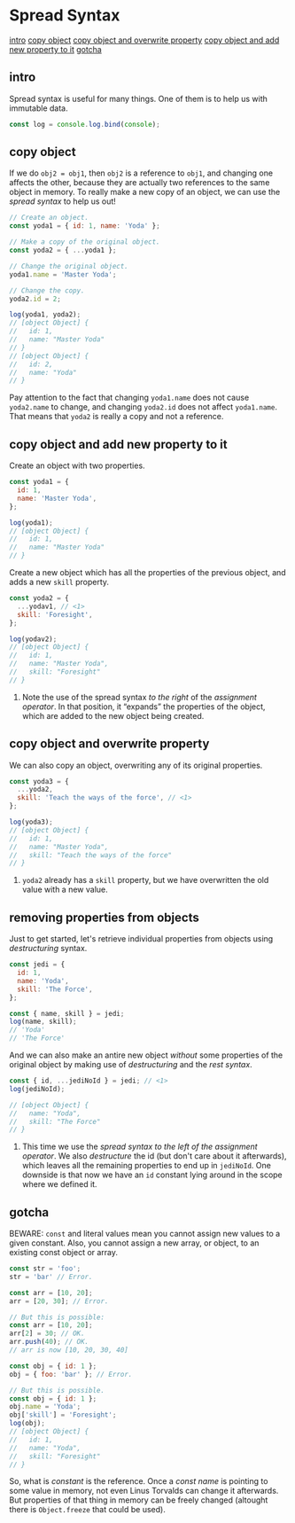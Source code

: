 # Spread Syntax

[intro](#intro)
[copy object](#copy-object)
[copy object and overwrite property](#copy-object-and-overwrite-property)
[copy object and add new property to it](#copy-object-and-add-new-property-to-it)
[gotcha](#gotcha)


## intro

Spread syntax is useful for many things. One of them is to help us with immutable data.

```js
const log = console.log.bind(console);
```

## copy object

If we do `obj2 = obj1`, then `obj2` is a reference to `obj1`, and changing one affects the other, because they are actually two references to the same object in memory. To really make a new copy of an object, we can use the _spread syntax_ to help us out!

```js
// Create an object.
const yoda1 = { id: 1, name: 'Yoda' };

// Make a copy of the original object.
const yoda2 = { ...yoda1 };

// Change the original object.
yoda1.name = 'Master Yoda';

// Change the copy.
yoda2.id = 2;

log(yoda1, yoda2);
// [object Object] {
//   id: 1,
//   name: "Master Yoda"
// }
// [object Object] {
//   id: 2,
//   name: "Yoda"
// }
```

Pay attention to the fact that changing `yoda1.name` does not cause `yoda2.name` to change, and changing `yoda2.id` does not affect `yoda1.name`. That means that `yoda2` is really a copy and not a reference.



## copy object and add new property to it

Create an object with two properties.

```js
const yoda1 = {
  id: 1,
  name: 'Master Yoda',
};

log(yoda1);
// [object Object] {
//   id: 1,
//   name: "Master Yoda"
// }
```

Create a new object which has all the properties of the previous object, and adds a new `skill` property.

```js
const yoda2 = {
  ...yodav1, // <1>
  skill: 'Foresight',
};

log(yodav2);
// [object Object] {
//   id: 1,
//   name: "Master Yoda",
//   skill: "Foresight"
// }

```

1. Note the use of the spread syntax *to the right* of the _assignment operator_. In that position, it “expands” the properties of the object, which are added to the new object being created.

## copy object and overwrite property

We can also copy an object, overwriting any of its original properties.

```js
const yoda3 = {
  ...yoda2,
  skill: 'Teach the ways of the force', // <1>
};

log(yoda3);
// [object Object] {
//   id: 1,
//   name: "Master Yoda",
//   skill: "Teach the ways of the force"
// }
```

1. `yoda2` already has a `skill` property, but we have overwritten the old value with a new value.

## removing properties from objects

Just to get started, let's retrieve individual properties from objects using _destructuring_ syntax.

```js
const jedi = {
  id: 1,
  name: 'Yoda',
  skill: 'The Force',
};

const { name, skill } = jedi;
log(name, skill);
// 'Yoda'
// 'The Force'
```

And we can also make an antire new object _without_ some properties of the original object by making use of *destructuring* and the *rest syntax*.

```js
const { id, ...jediNoId } = jedi; // <1>
log(jediNoId);

// [object Object] {
//   name: "Yoda",
//   skill: "The Force"
// }
```

1. This time we use the _spread syntax_ *to the left of the assignment operator*. We also _destructure_ the id (but don't care about it afterwards), which leaves all the remaining properties to end up in `jediNoId`. One downside is that now we have an `id` constant lying around in the scope where we defined it.

## gotcha

BEWARE: `const` and literal values mean you cannot assign new values to a given constant. Also, you cannot assign a new array, or object, to an existing const object or array.

```js
const str = 'foo';
str = 'bar' // Error.

const arr = [10, 20];
arr = [20, 30]; // Error.

// But this is possible:
const arr = [10, 20];
arr[2] = 30; // OK.
arr.push(40); // OK.
// arr is now [10, 20, 30, 40]

const obj = { id: 1 };
obj = { foo: 'bar' }; // Error.

// But this is possible.
const obj = { id: 1 };
obj.name = 'Yoda';
obj['skill'] = 'Foresight';
log(obj);
// [object Object] {
//   id: 1,
//   name: "Yoda",
//   skill: "Foresight"
// }
```

So, what is *constant* is the reference. Once a _const name_ is pointing to some value in memory, not even Linus Torvalds can change it afterwards. But properties of that thing in memory can be freely changed (altought there is `Object.freeze` that could be used).
